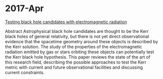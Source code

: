 # 2017-Apr
[Testing black hole candidates with electromagnetic radiation](https://arxiv.org/pdf/1509.03884)
 
 Abstract
 Astrophysical black hole candidates are thought to be the Kerr black holes of general relativity, but there is not yet direct observational evidence that the spacetime geometry around these objects is described by the Kerr solution. The study of the properties of the electromagnetic radiation emitted by gas or stars orbiting these objects can potentially test the Kerr black hole hypothesis.
 This paper reviews the state of the art of this research field, describing the possible approaches to test the Kerr metric with current and future observational facilities and discussing current constraints.
